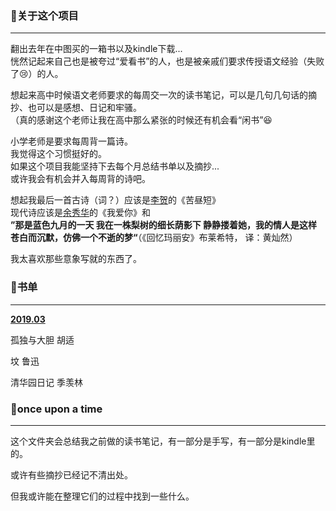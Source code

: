 ### :baby_chick:关于这个项目

***

翻出去年在中图买的一箱书以及kindle下载...  
恍然记起来自己也是被夸过“爱看书”的人，也是被亲戚们要求传授语文经验（失败了:cry:）的人。

想起来高中时候语文老师要求的每周交一次的读书笔记，可以是几句几句话的摘抄、也可以是感想、日记和牢骚。  
（真的感谢这个老师让我在高中那么紧张的时候还有机会看“闲书”:laughing:

小学老师是要求每周背一篇诗。  
我觉得这个习惯挺好的。  
如果这个项目我能坚持下去每个月总结书单以及摘抄...  
或许我会有机会并入每周背的诗吧。

想起我最后一首古诗（词？）应该是<u>李贺</u>的《苦昼短》  
现代诗应该是<u>余秀华</u>的《我爱你》和  
**”那是蓝色九月的一天 我在一株梨树的细长荫影下 静静搂着她，我的情人是这样 苍白而沉默，仿佛一个不逝的梦“**（《回忆玛丽安》布莱希特， 译：黄灿然）

我太喜欢那些意象写就的东西了。



### :baby_chick:书单

***

<u>**2019.03**</u>

孤独与大胆	胡适

坟			鲁迅

清华园日记	季羡林



### :baby_chick:once upon a time

***

这个文件夹会总结我之前做的读书笔记，有一部分是手写，有一部分是kindle里的。

或许有些摘抄已经记不清出处。

但我或许能在整理它们的过程中找到一些什么。





#### 
